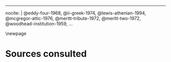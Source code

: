 
---
nocite:  |
	 @eddy-four-1968, @ii-greek-1974, @lewis-athenian-1994, @mcgregor-attic-1976, @meritt-tribute-1972, @meritt-two-1972, @woodhead-institution-1959, 
...


\newpage

# Sources consulted #



